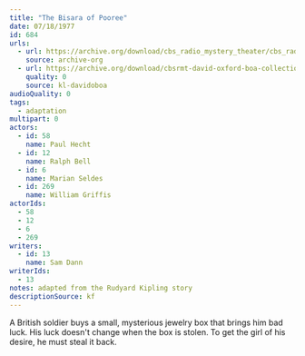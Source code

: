 ```yaml
---
title: "The Bisara of Pooree"
date: 07/18/1977
id: 684
urls: 
  - url: https://archive.org/download/cbs_radio_mystery_theater/cbs_radio_mystery_theater-0651-0700.zip/cbs_radio_mystery_theater-0651-0700%2Fcbsrmt_0684_the_bisara_of_pooree.mp3
    source: archive-org
  - url: https://archive.org/download/cbsrmt-david-oxford-boa-collection/CBSRMT-770718-0684-The-Bisara-of-Pooree-(128-48)_WBBM-JE-{BoA}.mp3
    quality: 0
    source: kl-davidoboa
audioQuality: 0
tags: 
  - adaptation
multipart: 0
actors:  
  - id: 58
    name: Paul Hecht  
  - id: 12
    name: Ralph Bell  
  - id: 6
    name: Marian Seldes  
  - id: 269
    name: William Griffis
actorIds:  
  - 58  
  - 12  
  - 6  
  - 269
writers:  
  - id: 13
    name: Sam Dann
writerIds:  
  - 13
notes: adapted from the Rudyard Kipling story
descriptionSource: kf
---
```

A British soldier buys a small, mysterious jewelry box that brings him bad luck. His luck doesn't change when the box is stolen. To get the girl of his desire, he must steal it back.